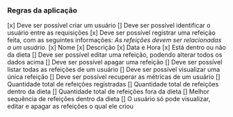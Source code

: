 ### Regras da aplicação

[x] Deve ser possível criar um usuário
[] Deve ser possível identificar o usuário entre as requisições
[x] Deve ser possível registrar uma refeição feita, com as seguintes informações:
  *As refeições devem ser relacionadas a um usuário.*
  [x] Nome
  [x] Descrição
  [x] Data e Hora
  [x] Está dentro ou não da dieta
[] Deve ser possível editar uma refeição, podendo alterar todos os dados acima
[] Deve ser possível apagar uma refeição
[] Deve ser possível listar todas as refeições de um usuário
[] Deve ser possível visualizar uma única refeição
[] Deve ser possível recuperar as métricas de um usuário
  [] Quantidade total de refeições registradas
  [] Quantidade total de refeições dentro da dieta
  [] Quantidade total de refeições fora da dieta
  [] Melhor sequência de refeições dentro da dieta
[] O usuário só pode visualizar, editar e apagar as refeições o qual ele criou